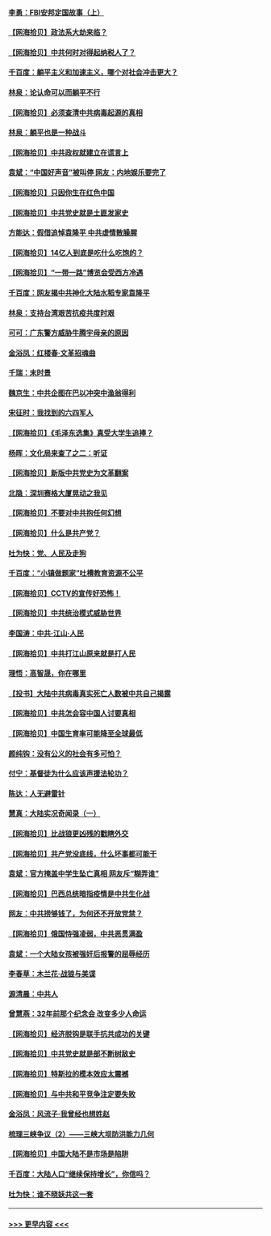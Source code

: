 #### [李勇：FBI安邦定国故事（上）](../pages/nsc993/n12987749.md?t=06010301) 
#### [【网海拾贝】政法系大劫来临？](../pages/nsc993/n12987596.md?t=06010301) 
#### [【网海拾贝】中共何时对得起纳税人了？](../pages/nsc993/n12985578.md?t=06010301) 
#### [千百度：躺平主义和加速主义，哪个对社会冲击更大？](../pages/nsc993/n12985512.md?t=06010301) 
#### [林泉：论认命可以而躺平不行](../pages/nsc993/n12985505.md?t=06010301) 
#### [【网海拾贝】必须查清中共病毒起源的真相](../pages/nsc993/n12984276.md?t=06010301) 
#### [林泉：躺平也是一种战斗](../pages/nsc993/n12984194.md?t=06010301) 
#### [【网海拾贝】中共政权就建立在谎言上](../pages/nsc993/n12981880.md?t=06010301) 
#### [袁斌：“中国好声音”被叫停 网友：内地娱乐要完了](../pages/nsc993/n12981826.md?t=06010301) 
#### [【网海拾贝】只因你生在红色中国](../pages/nsc993/n12979096.md?t=06010301) 
#### [【网海拾贝】中共党史就是土匪发家史](../pages/nsc993/n12976478.md?t=06010301) 
#### [方能达：假借追悼袁隆平 中共虚情散臊腥](../pages/nsc993/n12976396.md?t=06010301) 
#### [【网海拾贝】14亿人到底是吃什么吃饱的？](../pages/nsc993/n12974125.md?t=06010301) 
#### [【网海拾贝】“一带一路”博览会受西方冷遇](../pages/nsc993/n12971787.md?t=06010301) 
#### [千百度：网友揭中共神化大陆水稻专家袁隆平](../pages/nsc993/n12971733.md?t=06010301) 
#### [林泉：支持台湾艰苦抗疫共度时艰](../pages/nsc993/n12971350.md?t=06010301) 
#### [可可：广东警方威胁牛腾宇母亲的原因](../pages/nsc993/n12971100.md?t=06010301) 
#### [金浴凤：红楼春·文革招魂曲](../pages/nsc993/n12970354.md?t=06010301) 
#### [千瑞：末时景](../pages/nsc993/n12970337.md?t=06010301) 
#### [魏京生：中共企图在巴以冲突中渔翁得利](../pages/nsc993/n12970286.md?t=06010301) 
#### [宋征时：我找到的六四军人](../pages/nsc993/n12970213.md?t=06010301) 
#### [【网海拾贝】《毛泽东选集》真受大学生追捧？](../pages/nsc993/n12968779.md?t=06010301) 
#### [杨晖：文化局来查了之二：听证](../pages/nsc993/n12966528.md?t=06010301) 
#### [【网海拾贝】新版中共党史为文革翻案](../pages/nsc993/n12967526.md?t=06010301) 
#### [北隐：深圳赛格大厦晃动之我见](../pages/nsc993/n12967393.md?t=06010301) 
#### [【网海拾贝】不要对中共抱任何幻想](../pages/nsc993/n12965222.md?t=06010301) 
#### [【网海拾贝】什么是共产党？](../pages/nsc993/n12962781.md?t=06010301) 
#### [吐为快：党、人民及走狗](../pages/nsc993/n12962747.md?t=06010301) 
#### [千百度：“小镇做题家”吐槽教育资源不公平](../pages/nsc993/n12962705.md?t=06010301) 
#### [【网海拾贝】CCTV的宣传好恐怖！](../pages/nsc993/n12959984.md?t=06010301) 
#### [【网海拾贝】中共统治模式威胁世界](../pages/nsc993/n12957622.md?t=06010301) 
#### [李国涛：中共‧江山‧人民](../pages/nsc993/n12957502.md?t=06010301) 
#### [【网海拾贝】中共打江山原来就是打人民](../pages/nsc993/n12954345.md?t=06010301) 
#### [理悟：高智晟，你在哪里](../pages/nsc993/n12953115.md?t=06010301) 
#### [【投书】大陆中共病毒真实死亡人数被中共自己揭露](../pages/nsc993/n12953050.md?t=06010301) 
#### [【网海拾贝】中共怎会容中国人讨要真相](../pages/nsc993/n12952161.md?t=06010301) 
#### [【网海拾贝】中国生育率可能降至全球最低](../pages/nsc993/n12948793.md?t=06010301) 
#### [颜纯钩：没有公义的社会有多可怕？](../pages/nsc993/n12947626.md?t=06010301) 
#### [付宁：基督徒为什么应该声援法轮功？](../pages/nsc993/n12947233.md?t=06010301) 
#### [陈达：人无避雷针](../pages/nsc993/n12947098.md?t=06010301) 
#### [慧真：大陆实况奇闻录（一）](../pages/nsc993/n12945811.md?t=06010301) 
#### [【网海拾贝】比战狼更凶残的戳瞎外交](../pages/nsc993/n12945717.md?t=06010301) 
#### [【网海拾贝】共产党没底线，什么坏事都可能干](../pages/nsc993/n12942090.md?t=06010301) 
#### [袁斌：官方掩盖中学生坠亡真相 网友斥“糊弄谁”](../pages/nsc993/n12942029.md?t=06010301) 
#### [【网海拾贝】巴西总统暗指疫情是中共生化战](../pages/nsc993/n12938999.md?t=06010301) 
#### [网友：中共捞够钱了，为何还不开放党禁？](../pages/nsc993/n12938952.md?t=06010301) 
#### [【网海拾贝】俄国恃强凌弱，中共恶贯满盈](../pages/nsc993/n12936626.md?t=06010301) 
#### [袁斌：一个大陆女孩被强奸后报警的屈辱经历](../pages/nsc993/n12936547.md?t=06010301) 
#### [李春草：木兰花·战狼与美谍](../pages/nsc993/n12935995.md?t=06010301) 
#### [源清晨：中共人](../pages/nsc993/n12935589.md?t=06010301) 
#### [曾慧燕：32年前那个纪念会 改变多少人命运](../pages/nsc993/n12934233.md?t=06010301) 
#### [【网海拾贝】经济脱钩是联手抗共成功的关键](../pages/nsc993/n12934176.md?t=06010301) 
#### [【网海拾贝】中共党史就是部不断树敌史](../pages/nsc993/n12932844.md?t=06010301) 
#### [【网海拾贝】特斯拉的模本效应太震撼](../pages/nsc993/n12925626.md?t=06010301) 
#### [【网海拾贝】与中共和平竞争注定要失败](../pages/nsc993/n12923326.md?t=06010301) 
#### [金浴凤：风流子‧我曾经也想姓赵](../pages/nsc993/n12920911.md?t=06010301) 
#### [梳理三峡争议（2）——三峡大坝防洪能力几何](../pages/nsc993/n12920173.md?t=06010301) 
#### [【网海拾贝】中国大陆不是市场是陷阱](../pages/nsc993/n12920143.md?t=06010301) 
#### [千百度：大陆人口“继续保持增长”，你信吗？](../pages/nsc993/n12918946.md?t=06010301) 
#### [吐为快：谁不晓妖共这一套](../pages/nsc993/n12918941.md?t=06010301) 

----
#### [ >>> 更早内容 <<< ](../indexes/nsc993-earlier.md)

